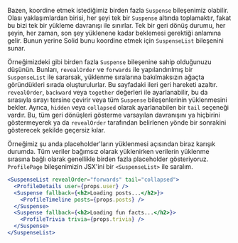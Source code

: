 Bazen, koordine etmek istediğimiz birden fazla `Suspense` bileşenimiz olabilir. Olası yaklaşımlardan birisi, her şeyi tek bir `Suspense` altında toplamaktır, fakat bu bizi tek bir yükleme davranışı ile sınırlar. Tek bir geri dönüş durumu, her şeyin, her zaman, son şey yüklenene kadar beklemesi gerektiği anlamına gelir. Bunun yerine Solid bunu koordine etmek için `SuspenseList` bileşenini sunar.

Örneğimizdeki gibi birden fazla `Suspense` bileşenine sahip olduğunuzu düşünün. Bunları, `revealOrder` ve `forwards` ile yapılandırılmış bir `SuspenseList` ile sararsak, yüklenme sıralarına bakılmaksızın ağaçta göründükleri sırada oluşturulurlar. Bu sayfadaki ileri geri hareketi azaltır. `revealOrder`, `backward` veya `together` değerleri ile ayarlanabilir, bu da sırasıyla sırayı tersine çevirir veya tüm `Suspense` bileşenlerinin yüklenmesini bekler. Ayrıca, `hidden` veya `collapsed` olarak ayarlanabilen bir `tail` seçeneği vardır. Bu, tüm geri dönüşleri gösterme varsayılan davranışını ya hiçbirini göstermeyerek ya da `revealOrder` tarafından belirlenen yönde bir sonrakini gösterecek şekilde geçersiz kılar.

Örneğimiz şu anda placeholder'ların yüklenmesi açısından biraz karışık durumda. Tüm veriler bağımsız olarak yüklenirken verilerin yüklenme sırasına bağlı olarak genellikle birden fazla placeholder gösteriyoruz. `ProfilePage` bileşenimizin JSX'ini bir `<SuspenseList>` ile saralım.

```jsx
<SuspenseList revealOrder="forwards" tail="collapsed">
  <ProfileDetails user={props.user} />
  <Suspense fallback={<h2>Loading posts...</h2>}>
    <ProfileTimeline posts={props.posts} />
  </Suspense>
  <Suspense fallback={<h2>Loading fun facts...</h2>}>
    <ProfileTrivia trivia={props.trivia} />
  </Suspense>
</SuspenseList>
```
